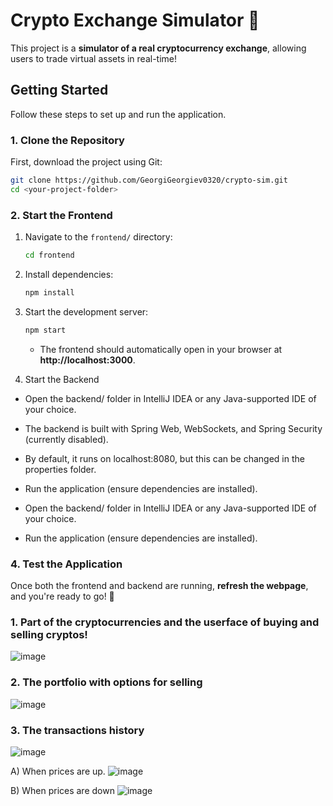 # Crypto Exchange Simulator 🚀

This project is a **simulator of a real cryptocurrency exchange**, allowing users to trade virtual assets in real-time!  

## Getting Started  

Follow these steps to set up and run the application.

### 1. Clone the Repository  

First, download the project using Git:

```sh
git clone https://github.com/GeorgiGeorgiev0320/crypto-sim.git
cd <your-project-folder>
```

### 2. Start the Frontend  

1. Navigate to the `frontend/` directory:
   ```sh
   cd frontend
   ```
2. Install dependencies:
   ```sh
   npm install
   ```
3. Start the development server:
   ```sh
   npm start
   ```  
   - The frontend should automatically open in your browser at **http://localhost:3000**.  

3. Start the Backend

- Open the backend/ folder in IntelliJ IDEA or any Java-supported IDE of your choice.

- The backend is built with Spring Web, WebSockets, and Spring Security (currently disabled).

- By default, it runs on localhost:8080, but this can be changed in the properties folder.

- Run the application (ensure dependencies are installed).

- Open the backend/ folder in IntelliJ IDEA or any Java-supported IDE of your choice.

- Run the application (ensure dependencies are installed).

### 4. Test the Application  

Once both the frontend and backend are running, **refresh the webpage**, and you're ready to go! 🎉  

### 1. Part of the cryptocurrencies and the userface of buying and selling cryptos!
![image](https://github.com/user-attachments/assets/4448dd07-bb14-4030-96df-0bdc7769cc72)

### 2. The portfolio with options for selling
![image](https://github.com/user-attachments/assets/07594852-0bdb-4da8-acb0-d3b6e03a2d45)

### 3. The transactions history
![image](https://github.com/user-attachments/assets/01df0294-0623-4945-82a8-0a0017c31df0)

A) When prices are up.
![image](https://github.com/user-attachments/assets/c2d5ac82-2997-4d7b-9ec9-abe82bb1d00a)

B) When prices are down
![image](https://github.com/user-attachments/assets/5cdcdcb1-e9c9-4b3b-8a95-6b3771b079aa)


